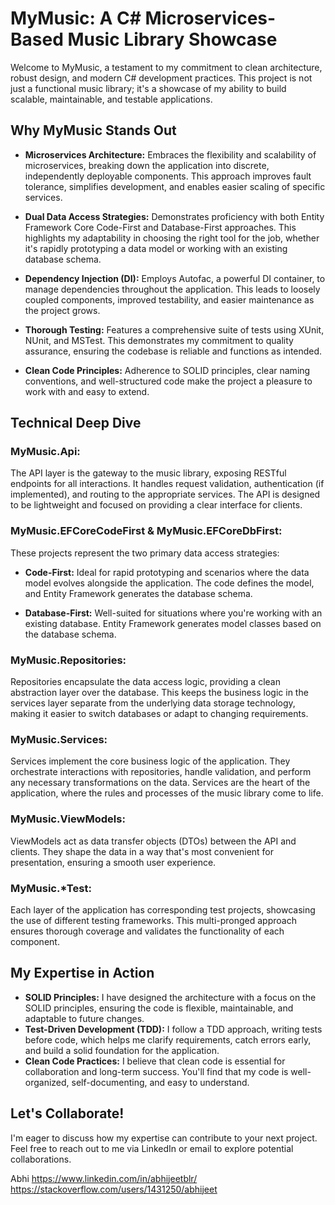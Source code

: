 # MyMusic: A C# Microservices-Based Music Library Showcase

Welcome to MyMusic, a testament to my commitment to clean architecture, robust design, and modern C# development practices. This project is not just a functional music library; it's a showcase of my ability to build scalable, maintainable, and testable applications.

## Why MyMusic Stands Out

* **Microservices Architecture:**  Embraces the flexibility and scalability of microservices, breaking down the application into discrete, independently deployable components. This approach improves fault tolerance, simplifies development, and enables easier scaling of specific services.

* **Dual Data Access Strategies:** Demonstrates proficiency with both Entity Framework Core Code-First and Database-First approaches. This highlights my adaptability in choosing the right tool for the job, whether it's rapidly prototyping a data model or working with an existing database schema.

* **Dependency Injection (DI):** Employs Autofac, a powerful DI container, to manage dependencies throughout the application. This leads to loosely coupled components, improved testability, and easier maintenance as the project grows.

* **Thorough Testing:** Features a comprehensive suite of tests using XUnit, NUnit, and MSTest. This demonstrates my commitment to quality assurance, ensuring the codebase is reliable and functions as intended.

* **Clean Code Principles:** Adherence to SOLID principles, clear naming conventions, and well-structured code make the project a pleasure to work with and easy to extend.

## Technical Deep Dive

### MyMusic.Api:
The API layer is the gateway to the music library, exposing RESTful endpoints for all interactions. It handles request validation, authentication (if implemented), and routing to the appropriate services. The API is designed to be lightweight and focused on providing a clear interface for clients.

### MyMusic.EFCoreCodeFirst & MyMusic.EFCoreDbFirst:
These projects represent the two primary data access strategies:

* **Code-First:** Ideal for rapid prototyping and scenarios where the data model evolves alongside the application. The code defines the model, and Entity Framework generates the database schema.

* **Database-First:** Well-suited for situations where you're working with an existing database. Entity Framework generates model classes based on the database schema.

### MyMusic.Repositories:
Repositories encapsulate the data access logic, providing a clean abstraction layer over the database. This keeps the business logic in the services layer separate from the underlying data storage technology, making it easier to switch databases or adapt to changing requirements.

### MyMusic.Services:
Services implement the core business logic of the application. They orchestrate interactions with repositories, handle validation, and perform any necessary transformations on the data. Services are the heart of the application, where the rules and processes of the music library come to life.

### MyMusic.ViewModels:
ViewModels act as data transfer objects (DTOs) between the API and clients. They shape the data in a way that's most convenient for presentation, ensuring a smooth user experience.

### MyMusic.*Test:
Each layer of the application has corresponding test projects, showcasing the use of different testing frameworks. This multi-pronged approach ensures thorough coverage and validates the functionality of each component.

## My Expertise in Action

* **SOLID Principles:** I have designed the architecture with a focus on the SOLID principles, ensuring the code is flexible, maintainable, and adaptable to future changes.
* **Test-Driven Development (TDD):** I follow a TDD approach, writing tests before code, which helps me clarify requirements, catch errors early, and build a solid foundation for the application.
* **Clean Code Practices:** I believe that clean code is essential for collaboration and long-term success. You'll find that my code is well-organized, self-documenting, and easy to understand.

## Let's Collaborate!

I'm eager to discuss how my expertise can contribute to your next project. Feel free to reach out to me via LinkedIn or email to explore potential collaborations.

Abhi
https://www.linkedin.com/in/abhijeetblr/
https://stackoverflow.com/users/1431250/abhijeet
